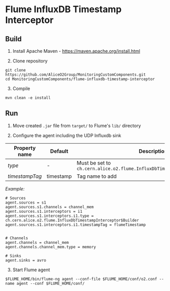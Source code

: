 # Flume InfluxDB Timestamp Interceptor

## Build
1) Install Apache Maven - https://maven.apache.org/install.html

2) Clone repository
 ~~~
 git clone https://github.com/AliceO2Group/MonitoringCustomComponents.git
 cd MonitoringCustomComponents/flume-influxdb-timestamp-interceptor
 ~~~
3) Compile
 ~~~
 mvn clean -e install
 ~~~

## Run
1) Move created `.jar` file from `target/` to Flume's `lib/` directory

2) Configure the agent including the UDP Influxdb sink

| Property name  | Default | Description |
| -------------- | ------- | ----------- |
| *type*         | -       | Must be set to `ch.cern.alice.o2.flume.InfluxDbTimestampInterceptor$Builder` |
| *timestampTag* | timestamp | Tag name to add |

*Example:*
 ~~~
 # Sources
 agent.sources = s1
 agent.sources.s1.channels = channel_mem
 agent.sources.s1.interceptors = i1
 agent.sources.s1.interceptors.i1.type = ch.cern.alice.o2.flume.InfluxDbTimestampInterceptor$Builder
 agent.sources.s1.interceptors.i1.timestampTag = flumeTimestamp

	
 # Channels
 agent.channels = channel_mem
 agent.channels.channel_mem.type = memory
 	
 # Sinks
 agent.sinks = avro
 ~~~

3) Start Flume agent
 ~~~
 $FLUME_HOME/bin/flume-ng agent --conf-file $FLUME_HOME/conf/o2.conf --name agent --conf $FLUME_HOME/conf/
 ~~~

